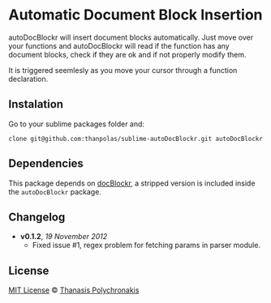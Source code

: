 # Automatic Document Block Insertion

autoDocBlockr will insert document blocks automatically. Just move over your functions and autoDocBlockr will read if the function has any document blocks, check if they are ok and if not properly modify them.

It is triggered seemlesly as you move your cursor through a function declaration.

## Instalation

Go to your sublime packages folder and:

```shell
clone git@github.com:thanpolas/sublime-autoDocBlockr.git autoDocBlockr
```

## Dependencies

This package depends on [docBlockr](https://github.com/spadgos/sublime-jsdocs), a stripped version is included inside the `autoDocBlockr` package.

## Changelog
- **v0.1.2**, *19 November 2012*
  - Fixed issue #1, regex problem for fetching params in parser module.

## License

[MIT License](http://en.wikipedia.org/wiki/MIT_License)
© [Thanasis Polychronakis](https://github.com/thanpolas)
